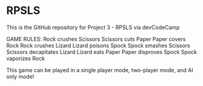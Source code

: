 # RPSLS
This is the GitHub repository for Project 3 - RPSLS via devCodeCamp

GAME RULES: 
Rock crushes Scissors 
Scissors cuts Paper 
Paper covers Rock 
Rock crushes Lizard 
Lizard poisons Spock 
Spock smashes Scissors 
Scissors decapitates Lizard 
Lizard eats Paper 
Paper disproves Spock 
Spock vaporizes Rock

This game can be played in a single player mode, two-player mode, and AI only mode!
